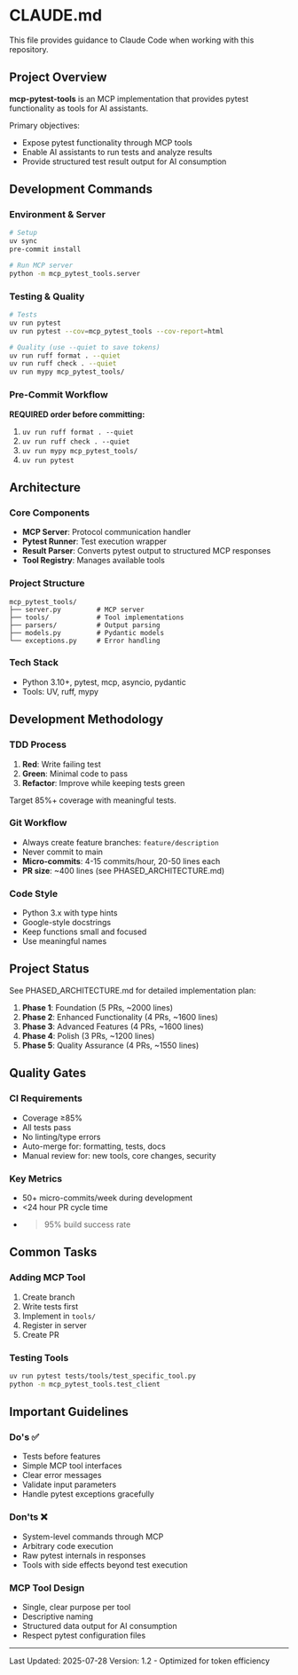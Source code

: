 # CLAUDE.md

This file provides guidance to Claude Code when working with this repository.

## Project Overview

**mcp-pytest-tools** is an MCP implementation that provides pytest functionality as tools for AI assistants.

Primary objectives:
- Expose pytest functionality through MCP tools
- Enable AI assistants to run tests and analyze results
- Provide structured test result output for AI consumption

## Development Commands

### Environment & Server
```bash
# Setup
uv sync
pre-commit install

# Run MCP server
python -m mcp_pytest_tools.server
```

### Testing & Quality
```bash
# Tests
uv run pytest
uv run pytest --cov=mcp_pytest_tools --cov-report=html

# Quality (use --quiet to save tokens)
uv run ruff format . --quiet
uv run ruff check . --quiet
uv run mypy mcp_pytest_tools/
```

### Pre-Commit Workflow
**REQUIRED order before committing:**
1. `uv run ruff format . --quiet`
2. `uv run ruff check . --quiet`
3. `uv run mypy mcp_pytest_tools/`
4. `uv run pytest`

## Architecture

### Core Components
- **MCP Server**: Protocol communication handler
- **Pytest Runner**: Test execution wrapper
- **Result Parser**: Converts pytest output to structured MCP responses
- **Tool Registry**: Manages available tools

### Project Structure
```
mcp_pytest_tools/
├── server.py         # MCP server
├── tools/            # Tool implementations
├── parsers/          # Output parsing
├── models.py         # Pydantic models
└── exceptions.py     # Error handling
```

### Tech Stack
- Python 3.10+, pytest, mcp, asyncio, pydantic
- Tools: UV, ruff, mypy

## Development Methodology

### TDD Process
1. **Red**: Write failing test
2. **Green**: Minimal code to pass
3. **Refactor**: Improve while keeping tests green

Target 85%+ coverage with meaningful tests.

### Git Workflow
- Always create feature branches: `feature/description`
- Never commit to main
- **Micro-commits**: 4-15 commits/hour, 20-50 lines each
- **PR size**: ~400 lines (see PHASED_ARCHITECTURE.md)

### Code Style
- Python 3.x with type hints
- Google-style docstrings
- Keep functions small and focused
- Use meaningful names

## Project Status

See PHASED_ARCHITECTURE.md for detailed implementation plan:
1. **Phase 1**: Foundation (5 PRs, ~2000 lines)
2. **Phase 2**: Enhanced Functionality (4 PRs, ~1600 lines) 
3. **Phase 3**: Advanced Features (4 PRs, ~1600 lines)
4. **Phase 4**: Polish (3 PRs, ~1200 lines)
5. **Phase 5**: Quality Assurance (4 PRs, ~1550 lines)

## Quality Gates

### CI Requirements
- Coverage ≥85%
- All tests pass
- No linting/type errors
- Auto-merge for: formatting, tests, docs
- Manual review for: new tools, core changes, security

### Key Metrics
- 50+ micro-commits/week during development
- <24 hour PR cycle time
- >95% build success rate

## Common Tasks

### Adding MCP Tool
1. Create branch
2. Write tests first
3. Implement in `tools/`
4. Register in server
5. Create PR

### Testing Tools
```bash
uv run pytest tests/tools/test_specific_tool.py
python -m mcp_pytest_tools.test_client
```

## Important Guidelines

### Do's ✅
- Tests before features
- Simple MCP tool interfaces
- Clear error messages
- Validate input parameters
- Handle pytest exceptions gracefully

### Don'ts ❌
- System-level commands through MCP
- Arbitrary code execution
- Raw pytest internals in responses
- Tools with side effects beyond test execution

### MCP Tool Design
- Single, clear purpose per tool
- Descriptive naming
- Structured data output for AI consumption
- Respect pytest configuration files

---

Last Updated: 2025-07-28
Version: 1.2 - Optimized for token efficiency